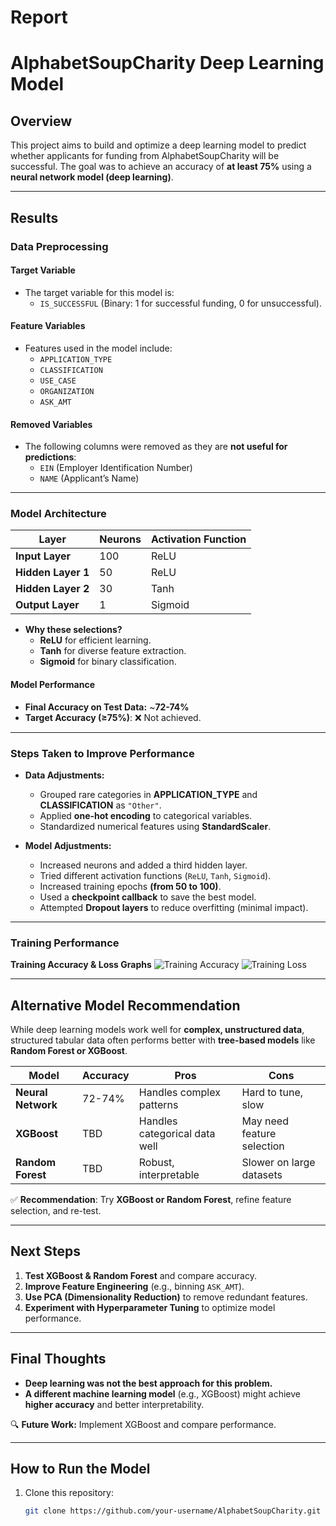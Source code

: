 # Report

# AlphabetSoupCharity Deep Learning Model

## **Overview**
This project aims to build and optimize a deep learning model to predict whether applicants for funding from AlphabetSoupCharity will be successful. The goal was to achieve an accuracy of **at least 75%** using a **neural network model (deep learning)**.

---

## **Results**

### **Data Preprocessing**
#### **Target Variable**
- The target variable for this model is:
  - `IS_SUCCESSFUL` (Binary: 1 for successful funding, 0 for unsuccessful).

#### **Feature Variables**
- Features used in the model include:
  - `APPLICATION_TYPE`
  - `CLASSIFICATION`
  - `USE_CASE`
  - `ORGANIZATION`
  - `ASK_AMT`

#### **Removed Variables**
- The following columns were removed as they are **not useful for predictions**:
  - `EIN` (Employer Identification Number)
  - `NAME` (Applicant’s Name)

---

### **Model Architecture**
| Layer | Neurons | Activation Function |
|--------|---------|---------------------|
| **Input Layer** | 100 | ReLU |
| **Hidden Layer 1** | 50 | ReLU |
| **Hidden Layer 2** | 30 | Tanh |
| **Output Layer** | 1 | Sigmoid |

- **Why these selections?**
  - **ReLU** for efficient learning.
  - **Tanh** for diverse feature extraction.
  - **Sigmoid** for binary classification.

#### **Model Performance**
- **Final Accuracy on Test Data:** ~**72-74%**
- **Target Accuracy (≥75%)**: ❌ Not achieved.

---

### **Steps Taken to Improve Performance**
- **Data Adjustments:**
  - Grouped rare categories in **APPLICATION_TYPE** and **CLASSIFICATION** as `"Other"`.
  - Applied **one-hot encoding** to categorical variables.
  - Standardized numerical features using **StandardScaler**.

- **Model Adjustments:**
  - Increased neurons and added a third hidden layer.
  - Tried different activation functions (`ReLU`, `Tanh`, `Sigmoid`).
  - Increased training epochs **(from 50 to 100)**.
  - Used a **checkpoint callback** to save the best model.
  - Attempted **Dropout layers** to reduce overfitting (minimal impact).

---

### **Training Performance**
**Training Accuracy & Loss Graphs**
![Training Accuracy](images/training_accuracy.png)
![Training Loss](images/training_loss.png)

---

## **Alternative Model Recommendation**
While deep learning models work well for **complex, unstructured data**, structured tabular data often performs better with **tree-based models** like **Random Forest or XGBoost**.

| Model | Accuracy | Pros | Cons |
|--------|---------|------|------|
| **Neural Network** | 72-74% | Handles complex patterns | Hard to tune, slow |
| **XGBoost** | TBD | Handles categorical data well | May need feature selection |
| **Random Forest** | TBD | Robust, interpretable | Slower on large datasets |

✅ **Recommendation**: Try **XGBoost or Random Forest**, refine feature selection, and re-test.

---

## **Next Steps**
1. **Test XGBoost & Random Forest** and compare accuracy.
2. **Improve Feature Engineering** (e.g., binning `ASK_AMT`).
3. **Use PCA (Dimensionality Reduction)** to remove redundant features.
4. **Experiment with Hyperparameter Tuning** to optimize model performance.

---

## **Final Thoughts**
- **Deep learning was not the best approach for this problem.**
- **A different machine learning model** (e.g., XGBoost) might achieve **higher accuracy** and better interpretability.

🔍 **Future Work:** Implement XGBoost and compare performance.

---

## **How to Run the Model**
1. Clone this repository:
   ```sh
   git clone https://github.com/your-username/AlphabetSoupCharity.git


